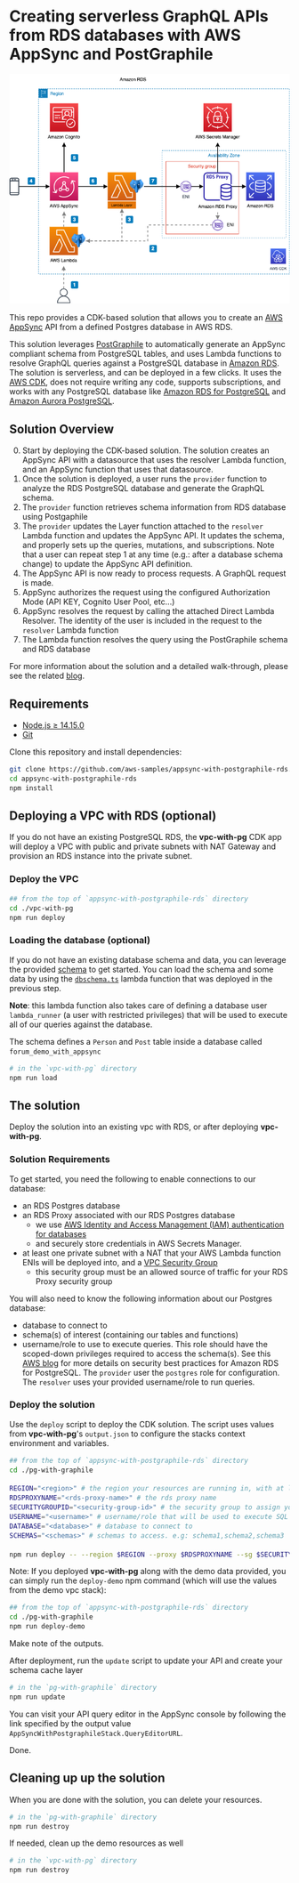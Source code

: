# Creating serverless GraphQL APIs from RDS databases with AWS AppSync and PostGraphile

![A diagram of the architecture solution Overview](./images/overview.png "Solution Overview")

This repo provides a CDK-based solution that allows you to create an [AWS AppSync](https://aws.amazon.com/appsync/) API from a defined Postgres database in AWS RDS.

This solution  leverages [PostGraphile](https://www.graphile.org/postgraphile/) to automatically generate an AppSync compliant schema from PostgreSQL tables, and uses Lambda functions to resolve GraphQL queries against a PostgreSQL database in [Amazon RDS](https://aws.amazon.com/rds/). The solution is serverless, and can be deployed in a few clicks. It uses the [AWS CDK](https://aws.amazon.com/cdk/), does not require writing any code, supports subscriptions, and works with any PostgreSQL database like [Amazon RDS for PostgreSQL](https://aws.amazon.com/rds/postgresql/) and [Amazon Aurora PostgreSQL](https://aws.amazon.com/rds/aurora/features/).

## Solution Overview

0. Start by deploying the CDK-based solution. The solution creates an AppSync API with a datasource that uses the resolver Lambda function, and an AppSync function that uses that datasource.
1. Once the solution is deployed, a user runs the `provider` function to analyze the RDS PostgreSQL database and generate the GraphQL schema.
2. The `provider` function retrieves schema information from RDS database using Postgaphile
3. The `provider` updates the Layer function attached to the `resolver` Lambda function and updates the AppSync API. It updates the schema, and properly sets up the queries, mutations, and subscriptions. Note that a user can repeat step 1 at any time (e.g.: after a database schema change) to update the AppSync API definition.
4. The AppSync API is now ready to process requests. A GraphQL request is made.
5. AppSync authorizes the request using the configured Authorization Mode (API KEY, Cognito User Pool, etc...)
6. AppSync resolves the request by calling the attached Direct Lambda Resolver. The identity of the user is included in the request to the `resolver` Lambda function
7. The Lambda function resolves the query using the PostGraphile schema and RDS database

For more information about the solution and a detailed walk-through, please see the related [blog](http://todo).

## Requirements

* [Node.js ≥ 14.15.0](https://nodejs.org/download/release/latest-v14.x/)
* [Git](https://git-scm.com/downloads)

Clone this repository and install dependencies:

```sh
git clone https://github.com/aws-samples/appsync-with-postgraphile-rds.git
cd appsync-with-postgraphile-rds
npm install
```

## Deploying a VPC with RDS (optional)

If you do not have an existing PostgreSQL RDS, the **vpc-with-pg** CDK app will deploy a VPC with public and private subnets with NAT Gateway and provision an RDS instance into the private subnet.

### Deploy the VPC

```sh
## from the top of `appsync-with-postgraphile-rds` directory
cd ./vpc-with-pg
npm run deploy
```

### Loading the database (optional)

If you do not have an existing database schema and data, you can leverage the provided [schema](vpc-with-pg/lib/layers/pg-dbschema-layer/lib/dbschema.sql) to get started. You can load the schema and some data by using the [`dbschema.ts`](vpc-with-pg/lib/functions/dbschema.ts) lambda function that was deployed in the previous step.

**Note**: this lambda function also takes care of defining a database user `lambda_runner` (a user with restricted privileges) that will be used to execute all of our queries against the database.

The schema defines a `Person` and `Post` table inside a database called `forum_demo_with_appsync`

```sh
# in the `vpc-with-pg` directory
npm run load
```



## The solution

Deploy the solution into an existing vpc with RDS, or after deploying **vpc-with-pg**.

### Solution Requirements

To get started, you need the following to enable connections to our database:

* an RDS Postgres database
* an RDS Proxy associated with our RDS Postgres database
  * we use [AWS Identity and Access Management (IAM) authentication for databases](https://docs.aws.amazon.com/AmazonRDS/latest/AuroraUserGuide/rds-proxy.html)
  * and securely store credentials in AWS Secrets Manager.
* at least one private subnet with a NAT that your AWS Lambda function ENIs will be deployed into, and a [VPC Security Group](https://docs.aws.amazon.com/vpc/latest/userguide/VPC_SecurityGroups.html)
  * this security group must be an allowed source of traffic for your RDS Proxy security group

You will also need to know the following information about our Postgres database:

* database to connect to
* schema(s) of interest (containing our tables and functions)
* username/role to use to execute queries. This role should have the scoped-down privileges required to access the schema(s). See this [AWS blog](https://aws.amazon.com/blogs/database/overview-of-security-best-practices-for-amazon-rds-for-postgresql-and-amazon-aurora-postgresql-compatible-edition/) for more details on security best practices for Amazon RDS for PostgreSQL. The `provider` user the `postgres` role for configuration. The `resolver` uses your provided username/role to run queries.

### Deploy the solution

Use the `deploy` script to deploy the CDK solution. The script uses values from **vpc-with-pg**'s `output.json` to configure the stacks context environment and variables.

```sh
## from the top of `appsync-with-postgraphile-rds` directory
cd ./pg-with-graphile

REGION="<region>" # the region your resources are running in, with at least one private subnet with NAT
RDSPROXYNAME="<rds-proxy-name>" # the rds proxy name
SECURITYGROUPID="<security-group-id>" # the security group to assign your Lambda Function ENI
USERNAME="<username>" # username/role that will be used to execute SQL queries on database
DATABASE="<database>" # database to connect to
SCHEMAS="<schemas>" # schemas to access. e.g: schema1,schema2,schema3

npm run deploy -- --region $REGION --proxy $RDSPROXYNAME --sg $SECURITYGROUPID --username $USERNAME --database $DATABASE --schemas $SCHEMAS
```

Note: If you deployed **vpc-with-pg** along with the demo data provided, you can simply run the `deploy-demo` npm command (which will use the values from the demo vpc stack):

```bash
## from the top of `appsync-with-postgraphile-rds` directory
cd ./pg-with-graphile
npm run deploy-demo
```

Make note of the outputs.

After deployment, run the `update` script to update your API and create your schema cache layer

```bash
# in the `pg-with-graphile` directory
npm run update
```

You can visit your API query editor in the AppSync console by following the link specified by the output value `AppSyncWithPostgraphileStack.QueryEditorURL`.

Done.

## Cleaning up up the solution

When you are done with the solution, you can delete your resources. 

```sh
# in the `pg-with-graphile` directory
npm run destroy
```

If needed, clean up the demo resources as well

```sh
# in the `vpc-with-pg` directory
npm run destroy
```

